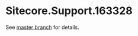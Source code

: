 # Sitecore.Support.163328

See [master branch](https://github.com/sitecoresupport/Sitecore.Support.163328) for details.